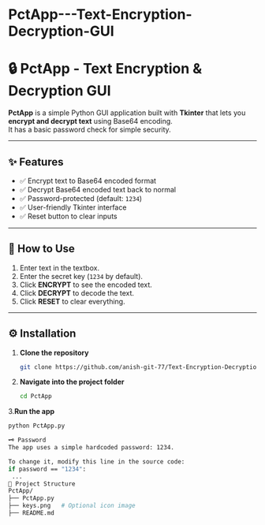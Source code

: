 # PctApp---Text-Encryption-Decryption-GUI
# 🔒 PctApp - Text Encryption & Decryption GUI

**PctApp** is a simple Python GUI application built with **Tkinter** that lets you **encrypt and decrypt text** using Base64 encoding.  
It has a basic password check for simple security.

---

## ✨ Features

- ✅ Encrypt text to Base64 encoded format
- ✅ Decrypt Base64 encoded text back to normal
- ✅ Password-protected (default: `1234`)
- ✅ User-friendly Tkinter interface
- ✅ Reset button to clear inputs

---


## 🚀 How to Use

1. Enter text in the textbox.
2. Enter the secret key (`1234` by default).
3. Click **ENCRYPT** to see the encoded text.
4. Click **DECRYPT** to decode the text.
5. Click **RESET** to clear everything.

---

## ⚙️ Installation

1. **Clone the repository**
   ```bash
   git clone https://github.com/anish-git-77/Text-Encryption-Decryption-GUI.git
2. **Navigate into the project folder**
   ```bash
   cd PctApp
3.**Run the app**
   ```bash
   python PctApp.py

🗝️ Password
The app uses a simple hardcoded password: 1234.

To change it, modify this line in the source code:
if password == "1234":
    ...
📁 Project Structure
PctApp/
 ├── PctApp.py
 ├── keys.png   # Optional icon image
 ├── README.md










   
